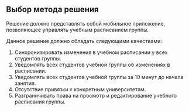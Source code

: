 ## Выбор метода решения

Решение должно представлять собой мобильное приложение, позволяющее управлять учебным расписанием группы.

Данное решение должно обладать следующими качествами:
1. Синхронизировать изменения в учебном расписании у всех студентов группы.
2. Уведомлять всех студентов учебной группы об изменениях в расписании.
3. Уведомлять всех студентов учебной группы за 10 минут до начала занятия.
4. Отсутствие привязки к конкретным университетам.
5. Разграничивать права на просмотр и редактирование учебного расписания группы.
